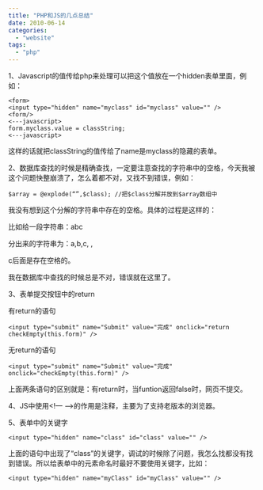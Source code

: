 ```yaml
---
title: "PHP和JS的几点总结"
date: 2010-06-14
categories: 
  - "website"
tags: 
  - "php"
---
```


1、Javascript的值传给php来处理可以把这个值放在一个hidden表单里面，例如：

```
<form>
<input type="hidden" name="myclass" id="myclass" value="" />
<form/>
<---javascript>
form.myclass.value = classString;
<---javascript>
```

这样的话就把classString的值传给了name是myclass的隐藏的表单。

2、数据库查找的时候是精确查找，一定要注意查找的字符串中的空格，今天我被这个问题快整崩溃了，怎么着都不对，又找不到错误，例如：

```
$array = @explode(“”,$class); //把$class分解并放到$array数组中
```

我没有想到这个分解的字符串中存在的空格。具体的过程是这样的：

比如给一段字符串：abc

分出来的字符串为：a,b,c, ,

c后面是存在空格的。

我在数据库中查找的时候总是不对，错误就在这里了。

3、表单提交按钮中的return

有return的语句

```
<input type="submit" name="Submit" value="完成" onclick="return checkEmpty(this.form)" />
```

无return的语句

```
<input type="submit" name="Submit" value="完成" onclick="checkEmpty(this.form)" />
```

上面两条语句的区别就是：有return时，当funtion返回false时，网页不提交。

  
4、JS中使用<!— —>的作用是注释，主要为了支持老版本的浏览器。

  
5、表单中的关键字

```
<input type="hidden" name="class" id="class" value="" />
```

上面的语句中出现了“class”的关键字，调试的时候除了问题，我怎么找都没有找到错误。所以给表单中的元素命名时最好不要使用关键字，比如：

```
<input type="hidden" name="myClass" id="myClass" value="" />
```
